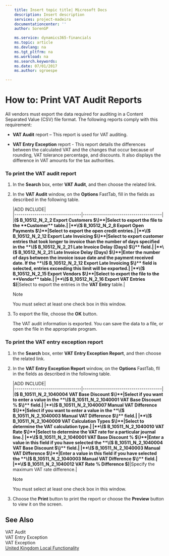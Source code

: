 ```yaml
---
    title: Insert topic title| Microsoft Docs
    description: Insert description
    services: project-madeira
    documentationcenter: ''
    author: SorenGP

    ms.service: dynamics365-financials
    ms.topic: article
    ms.devlang: na
    ms.tgt_pltfrm: na
    ms.workload: na
    ms.search.keywords:
    ms.date: 07/01/2017
    ms.author: sgroespe

---
```

# How to: Print VAT Audit Reports
All vendors must export the data required for auditing in a Content Separated Value \(CSV\) file format. The following reports comply with this requirement:  
  
-   **VAT Audit**  report – This report is used for VAT auditing.  
  
-   **VAT Entry Exception** report - This report details the differences between the calculated VAT and the changes that occur because of rounding, VAT tolerance percentage, and discounts. It also displays the difference in VAT amounts for the tax authorities.  
  
### To print the VAT audit report  
  
1.  In the **Search** box, enter **VAT Audit**, and then choose the related link.  
  
2.  In the **VAT Audit** window, on the **Options** FastTab, fill in the fields as described in the following table.  
  
    |ADD INCLUDE<!--[!INCLUDE[bp_tablefield](../../includes/bp_tabledescription_md.md)]-->|  
    |---------------------------------|---------------------------------------|  
    |**\($ B\_10512\_N\_2\_2 Export Customers $\)**|Select to export the file to the **Customer** table.|  
    |**\($ B\_10512\_N\_2\_8 Export Open Payments $\)**|Select to export the open credit entries.|  
    |**\($ B\_10512\_N\_2\_12 Export Late Invoicing $\)**|Select to export customer entries that took longer to invoice than the number of days specified in the **\($ B\_10512\_N\_2\_21 Late Invoice Delay \(Days\) $\)** field.|  
    |**\($ B\_10512\_N\_2\_21 Late Invoice Delay \(Days\) $\)**|Enter the number of days between the invoice issue date and the payment received date. If the **\($ B\_10512\_N\_2\_12 Export Late Invoicing $\)** field is selected, entries exceeding this limit will be exported.|  
    |**\($ B\_10512\_N\_2\_15 Export Vendors $\)**|Select to export the file to the **Vendor** table.|  
    |**\($ B\_10512\_N\_2\_16 Export VAT Entries $\)**|Select to export the entries in the **VAT Entry** table.|  
  
    > [!NOTE]  
    >  You must select at least one check box in this window.  
  
3.  To export the file, choose the **OK** button.  
  
     The VAT audit information is exported. You can save the data to a file, or open the file in the appropriate program.  
  
### To print the VAT entry exception report  
  
1.  In the **Search** box, enter **VAT Entry Exception Report**, and then choose the related link.  
  
2.  In the **VAT Entry Exception Report** window, on the **Options** FastTab, fll in the fields as described in the following table.  
  
    |ADD INCLUDE<!--[!INCLUDE[bp_tablefield](../../includes/bp_tabledescription_md.md)]-->|  
    |---------------------------------|---------------------------------------|  
    |**\($ B\_10511\_N\_2\_1040004 VAT Base Discount $\)**|Select if you want to enter a value in the **\($ B\_10511\_N\_2\_1040001 VAT Base Discount % $\)** field.|  
    |**\($ B\_10511\_N\_2\_1040007 Manual VAT Difference $\)**|Select if you want to enter a value in the **\($ B\_10511\_N\_2\_1040003 Manual VAT Difference $\)** field.|  
    |**\($ B\_10511\_N\_2\_1040009 VAT Calculation Types $\)**|Select to determine the VAT calculation type.|  
    |**\($ B\_10511\_N\_2\_1040010 VAT Rate $\)**|Select to determine the VAT rate for a particular journal line.|  
    |**\($ B\_10511\_N\_2\_1040001 VAT Base Discount % $\)**|Enter a value in this field if you have selected the **\($ B\_10511\_N\_2\_1040004 VAT Base Discount $\)** field.|  
    |**\($ B\_10511\_N\_2\_1040003 Manual VAT Difference $\)**|Enter a value in this field if you have selected the **\($ B\_10511\_N\_2\_1040003 Manual VAT Difference $\)** field.|  
    |**\($ B\_10511\_N\_2\_1040012 VAT Rate % Difference $\)**|Specify the maximum VAT rate difference.|  
  
    > [!NOTE]  
    >  You must select at least one check box in this window.  
  
3.  Choose the **Print** button to print the report or choose the **Preview** button to view it on the screen.  
  
## See Also  
 VAT Audit   
 VAT Entry Exception   
 VAT Exception   
 [United Kingdom Local Functionality](../united-kingdom-local-functionality.md)